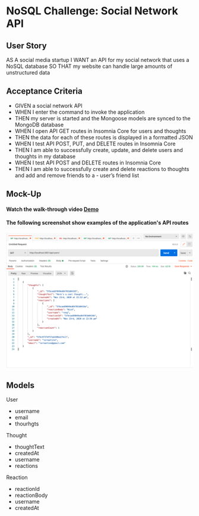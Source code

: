 # NoSQL Challenge: Social Network API

## User Story

AS A social media startup
I WANT an API for my social network that uses a NoSQL database
SO THAT my website can handle large amounts of unstructured data

## Acceptance Criteria

- GIVEN a social network API
- WHEN I enter the command to invoke the application
- THEN my server is started and the Mongoose models are synced to the MongoDB database
- WHEN I open API GET routes in Insomnia Core for users and thoughts
- THEN the data for each of these routes is displayed in a formatted JSON
- WHEN I test API POST, PUT, and DELETE routes in Insomnia Core
- THEN I am able to successfully create, update, and delete users and thoughts in my database
- WHEN I test API POST and DELETE routes in Insomnia Core
- THEN I am able to successfully create and delete reactions to thoughts and add and remove friends to a - user’s friend list

## Mock-Up

#### Watch the walk-through video [Demo](https://www.youtube.com/watch?v=zDSy_baLssE&ab_channel=rongbangye)

#### The following screenshot show examples of the application's API routes

![homepage](assests/api.png)

## Models

User

- username
- email
- thourhgts

Thought

- thoughtText
- createdAt
- username
- reactions

Reaction

- reactionId
- reactionBody
- username
- createdAt
